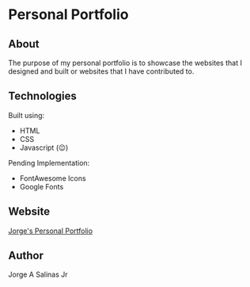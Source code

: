 # Personal Portfolio

## About

The purpose of my personal portfolio is to showcase the websites that I designed and built or websites that I have contributed to.

## Technologies

Built using:

* HTML
* CSS
* Javascript (😉)

Pending Implementation:

* FontAwesome Icons
* Google Fonts

## Website

[Jorge's Personal Portfolio](https://jsalinas212.github.io/personal-portfolio-challenge)

## Author

Jorge A Salinas Jr